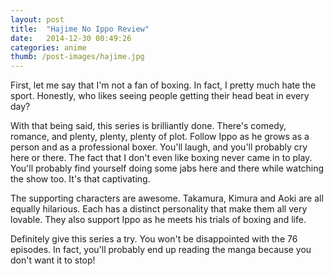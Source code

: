 ```yaml
---
layout: post
title:  "Hajime No Ippo Review"
date:   2014-12-30 00:49:26
categories: anime
thumb: /post-images/hajime.jpg
---
```

First, let me say that I'm not a fan of boxing. In fact, I pretty much hate the sport. Honestly, who likes seeing people getting their head beat in every day?

With that being said, this series is brilliantly done. There's comedy, romance, and plenty, plenty, plenty of plot. Follow Ippo as he grows as a person and as a professional boxer. You'll laugh, and you'll probably cry here or there. The fact that I don't even like boxing never came in to play. You'll probably find yourself doing some jabs here and there while watching the show too. It's that captivating.

The supporting characters are awesome. Takamura, Kimura and Aoki are all equally hilarious. Each has a distinct personality that make them all very lovable. They also support Ippo as he meets his trials of boxing and life.

Definitely give this series a try. You won't be disappointed with the 76 episodes. In fact, you'll probably end up reading the manga because you don't want it to stop!